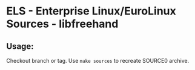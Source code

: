 # ELS - Enterprise Linux/EuroLinux Sources - libfreehand
 
## Usage:
  Checkout branch or tag. Use `make sources` to recreate  SOURCE0 archive.
